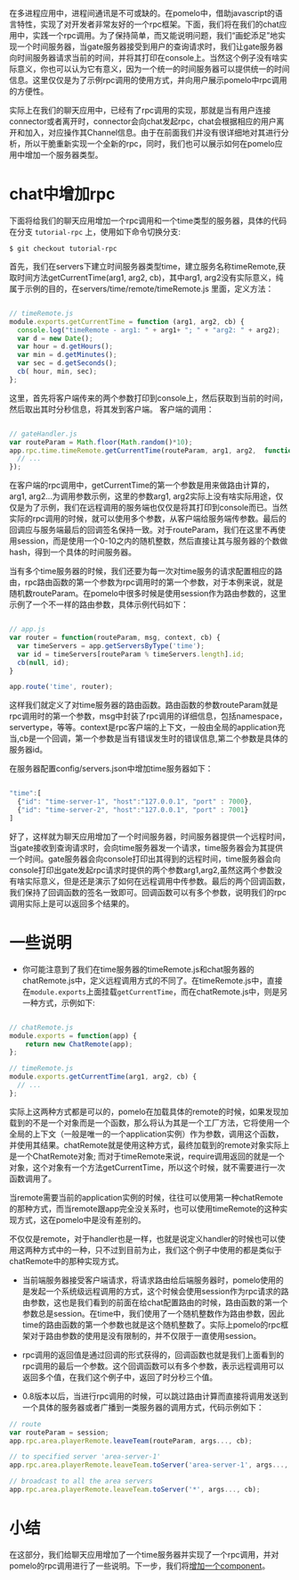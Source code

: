 在多进程应用中，进程间通讯是不可或缺的。在pomelo中，借助javascript的语言特性，实现了对开发者非常友好的一个rpc框架。下面，我们将在我们的chat应用中，实践一个rpc调用。为了保持简单，而又能说明问题，我们“画蛇添足”地实现一个时间服务器，当gate服务器接受到用户的查询请求时，我们让gate服务器向时间服务器请求当前的时间，并将其打印在console上。当然这个例子没有啥实际意义，你也可以认为它有意义，因为一个统一的时间服务器可以提供统一的时间信息。这里仅仅是为了示例rpc调用的使用方式，并向用户展示pomelo中rpc调用的方便性。

实际上在我们的聊天应用中，已经有了rpc调用的实现，那就是当有用户连接connector或者离开时，connector会向chat发起rpc，chat会根据相应的用户离开和加入，对应操作其Channel信息。由于在前面我们并没有很详细地对其进行分析，所以干脆重新实现一个全新的rpc，同时，我们也可以展示如何在pomelo应用中增加一个服务器类型。

chat中增加rpc
==============

下面将给我们的聊天应用增加一个rpc调用和一个time类型的服务器，具体的代码在分支 `tutorial-rpc` 上，使用如下命令切换分支:

    $ git checkout tutorial-rpc

首先，我们在servers下建立时间服务器类型time，建立服务名称timeRemote,获取时间方法getCurrentTime(arg1, arg2, cb)，其中arg1, arg2没有实际意义，纯属于示例的目的，在servers/time/remote/timeRemote.js 里面，定义方法：

```javascript

// timeRemote.js
module.exports.getCurrentTime = function (arg1, arg2, cb) {
  console.log("timeRemote - arg1: " + arg1+ "; " + "arg2: " + arg2);
  var d = new Date();
  var hour = d.getHours();
  var min = d.getMinutes();
  var sec = d.getSeconds();
  cb( hour, min, sec);
};

```

这里，首先将客户端传来的两个参数打印到console上，然后获取到当前的时间，然后取出其时分秒信息，将其发到客户端。
客户端的调用：

```javascript

// gateHandler.js
var routeParam = Math.floor(Math.random()*10);
app.rpc.time.timeRemote.getCurrentTime(routeParam, arg1, arg2,  function(hour, min, sec) {
  // ...
});

```

在客户端的rpc调用中，getCurrentTime的第一个参数是用来做路由计算的，arg1, arg2...为调用参数示例，这里的参数arg1, arg2实际上没有啥实际用途，仅仅是为了示例，我们在远程调用的服务端也仅仅是将其打印到console而已。当然实际的rpc调用的时候，就可以使用多个参数，从客户端给服务端传参数。最后的回调应与服务端最后的回调签名保持一致。对于routeParam，我们在这里不再使用session，而是使用一个0-10之内的随机整数，然后直接让其与服务器的个数做hash，得到一个具体的时间服务器。

当有多个time服务器的时候，我们还要为每一次对time服务的请求配置相应的路由，rpc路由函数的第一个参数为rpc调用时的第一个参数，对于本例来说，就是随机数routeParam。在pomelo中很多时候是使用session作为路由参数的，这里示例了一个不一样的路由参数，具体示例代码如下：

```javascript

// app.js
var router = function(routeParam, msg, context, cb) {
  var timeServers = app.getServersByType('time');
  var id = timeServers[routeParam % timeServers.length].id;
  cb(null, id);
}

app.route('time', router);

```

这样我们就定义了对time服务器的路由函数。路由函数的参数routeParam就是rpc调用时的第一个参数，msg中封装了rpc调用的详细信息，包括namespace，servertype，等等。context是rpc客户端的上下文，一般由全局的application充当,cb是一个回调，第一个参数是当有错误发生时的错误信息,第二个参数是具体的服务器id。

在服务器配置config/servers.json中增加time服务器如下：

```javascript

"time":[
  {"id": "time-server-1", "host":"127.0.0.1", "port" : 7000},
  {"id": "time-server-2", "host":"127.0.0.1", "port" : 7001}
]

```

好了，这样就为聊天应用增加了一个时间服务器，时间服务器提供一个远程时间，当gate接收到查询请求时，会向time服务器发一个请求，time服务器会为其提供一个时间。gate服务器会向console打印出其得到的远程时间，time服务器会向console打印出gate发起rpc请求时提供的两个参数arg1,arg2,虽然这两个参数没有啥实际意义，但是还是演示了如何在远程调用中传参数。最后的两个回调函数，我们保持了回调函数的签名一致即可。回调函数可以有多个参数，说明我们的rpc调用实际上是可以返回多个结果的。

一些说明
============

* 你可能注意到了我们在time服务器的timeRemote.js和chat服务器的chatRemote.js中，定义远程调用方式的不同了。在timeRemote.js中，直接在``module.exports``上面挂载``getCurrentTime``，而在chatRemote.js中，则是另一种方式，示例如下:

```javascript

// chatRemote.js
module.exports = function(app) {
	return new ChatRemote(app);
};

// timeRemote.js
module.exports.getCurrentTime(arg1, arg2, cb) {
  // ...
};

```
实际上这两种方式都是可以的，pomelo在加载具体的remote的时候，如果发现加载到的不是一个对象而是一个函数，那么将认为其是一个工厂方法，它将使用一个全局的上下文（一般是唯一的一个application实例）作为参数，调用这个函数，并使用其结果。chatRemote就是使用这种方式，最终加载到的remote对象实际上是一个ChatRemote对象; 而对于timeRemote来说，require调用返回的就是一个对象，这个对象有一个方法getCurrentTime，所以这个时候，就不需要进行一次函数调用了。

当remote需要当前的application实例的时候，往往可以使用第一种chatRemote的那种方式，而当remote跟app完全没关系时，也可以使用timeRemote的这种实现方式，这在pomelo中是没有差别的。

不仅仅是remote，对于handler也是一样，也就是说定义handler的时候也可以使用这两种方式中的一种，只不过到目前为止，我们这个例子中使用的都是类似于chatRemote中的那种实现方式。

* 当前端服务器接受客户端请求，将请求路由给后端服务器时，pomelo使用的是发起一个系统级远程调用的方式，这个时候会使用session作为rpc请求的路由参数，这也是我们看到的前面在给chat配置路由的时候，路由函数的第一个参数总是session。在time中，我们使用了一个随机整数作为路由参数，因此time的路由函数的第一个参数也就是这个随机整数了。实际上pomelo的rpc框架对于路由参数的使用是没有限制的，并不仅限于一直使用session。

* rpc调用的返回值是通过回调的形式获得的，回调函数也就是我们上面看到的rpc调用的最后一个参数。这个回调函数可以有多个参数，表示远程调用可以返回多个值，在我们这个例子中，返回了时分秒三个值。

* 0.8版本以后，当进行rpc调用的时候，可以跳过路由计算而直接将调用发送到一个具体的服务器或者广播到一类服务器的调用方式，代码示例如下：
```javascript
// route
var routeParam = session;
app.rpc.area.playerRemote.leaveTeam(routeParam, args..., cb);

// to specified server 'area-server-1'
app.rpc.area.playerRemote.leaveTeam.toServer('area-server-1', args..., cb);

// broadcast to all the area servers
app.rpc.area.playerRemote.leaveTeam.toServer('*', args..., cb);
```
小结
==========

在这部分，我们给聊天应用增加了一个time服务器并实现了一个rpc调用，并对pomelo的rpc调用进行了一些说明。下一步，我们将[增加一个component](给pomelo加个组件 "增加组件")。
